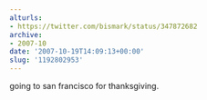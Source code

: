 ```yaml
---
alturls:
- https://twitter.com/bismark/status/347872682
archive:
- 2007-10
date: '2007-10-19T14:09:13+00:00'
slug: '1192802953'
---
```


going to san francisco for thanksgiving.

